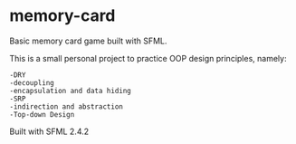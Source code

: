 # memory-card
Basic memory card game built with SFML.

This is a small personal project to practice OOP design principles, namely:

    -DRY
    -decoupling
    -encapsulation and data hiding
    -SRP
    -indirection and abstraction
    -Top-down Design

Built with SFML 2.4.2
